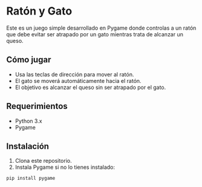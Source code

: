 # Ratón y Gato

Este es un juego simple desarrollado en Pygame donde controlas a un ratón que debe evitar ser atrapado por un gato mientras trata de alcanzar un queso.

## Cómo jugar

- Usa las teclas de dirección para mover al ratón.
- El gato se moverá automáticamente hacia el ratón.
- El objetivo es alcanzar el queso sin ser atrapado por el gato.

## Requerimientos

- Python 3.x
- Pygame

## Instalación

1. Clona este repositorio.
2. Instala Pygame si no lo tienes instalado:

```bash
pip install pygame